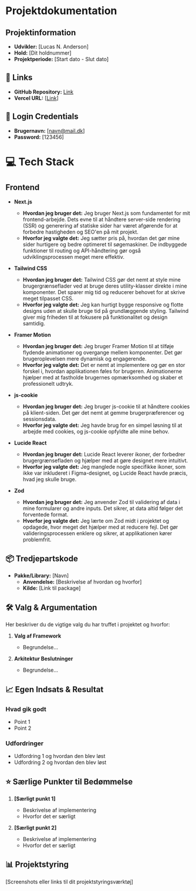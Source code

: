# Projektdokumentation

## Projektinformation

- **Udvikler:** [Lucas N. Anderson]
- **Hold:** [Dit holdnummer]
- **Projektperiode:** [Start dato - Slut dato]

## 🔗 Links

- **GitHub Repository:** [Link]()
- **Vercel URL:** [[Link](https://din-meagler.vercel.app/)]

## 🔑 Login Credentials

- **Brugernavn:** [navn@mail.dk]
- **Password:** [123456]

# 💻 Tech Stack

## Frontend

- **Next.js**

  - **Hvordan jeg bruger det:** Jeg bruger Next.js som fundamentet for mit frontend-arbejde. Dets evne til at håndtere server-side rendering (SSR) og generering af statiske sider har været afgørende for at forbedre hastigheden og SEO'en på mit projekt.
  - **Hvorfor jeg valgte det:** Jeg sætter pris på, hvordan det gør mine sider hurtigere og bedre optimeret til søgemaskiner. De indbyggede funktioner til routing og API-håndtering gør også udviklingsprocessen meget mere effektiv.

- **Tailwind CSS**

  - **Hvordan jeg bruger det:** Tailwind CSS gør det nemt at style mine brugergrænseflader ved at bruge deres utility-klasser direkte i mine komponenter. Det sparer mig tid og reducerer behovet for at skrive meget tilpasset CSS.
  - **Hvorfor jeg valgte det:** Jeg kan hurtigt bygge responsive og flotte designs uden at skulle bruge tid på grundlæggende styling. Tailwind giver mig friheden til at fokusere på funktionalitet og design samtidig.

- **Framer Motion**

  - **Hvordan jeg bruger det:** Jeg bruger Framer Motion til at tilføje flydende animationer og overgange mellem komponenter. Det gør brugeroplevelsen mere dynamisk og engagerende.
  - **Hvorfor jeg valgte det:** Det er nemt at implementere og gør en stor forskel i, hvordan applikationen føles for brugeren. Animationerne hjælper med at fastholde brugernes opmærksomhed og skaber et professionelt udtryk.

- **js-cookie**

  - **Hvordan jeg bruger det:** Jeg bruger js-cookie til at håndtere cookies på klient-siden. Det gør det nemt at gemme brugerpræferencer og sessionsdata.
  - **Hvorfor jeg valgte det:** Jeg havde brug for en simpel løsning til at arbejde med cookies, og js-cookie opfyldte alle mine behov.

- **Lucide React**

  - **Hvordan jeg bruger det:** Lucide React leverer ikoner, der forbedrer brugergrænsefladen og hjælper med at gøre designet mere intuitivt.
  - **Hvorfor jeg valgte det:** Jeg manglede nogle specifikke ikoner, som ikke var inkluderet i Figma-designet, og Lucide React havde præcis, hvad jeg skulle bruge.

- **Zod**
  - **Hvordan jeg bruger det:** Jeg anvender Zod til validering af data i mine formularer og andre inputs. Det sikrer, at data altid følger det forventede format.
  - **Hvorfor jeg valgte det:** Jeg lærte om Zod midt i projektet og opdagede, hvor meget det hjælper med at reducere fejl. Det gør valideringsprocessen enklere og sikrer, at applikationen kører problemfrit.

## 📦 Tredjepartskode

- **Pakke/Library:** [Navn]
  - **Anvendelse:** [Beskrivelse af hvordan og hvorfor]
  - **Kilde:** [Link til package]

## 🛠 Valg & Argumentation

Her beskriver du de vigtige valg du har truffet i projektet og hvorfor:

1. **Valg af Framework**

   - Begrundelse...

2. **Arkitektur Beslutninger**
   - Begrundelse...

## 📈 Egen Indsats & Resultat

### Hvad gik godt

- Point 1
- Point 2

### Udfordringer

- Udfordring 1 og hvordan den blev løst
- Udfordring 2 og hvordan den blev løst

## ⭐ Særlige Punkter til Bedømmelse

1. **[Særligt punkt 1]**

   - Beskrivelse af implementering
   - Hvorfor det er særligt

2. **[Særligt punkt 2]**
   - Beskrivelse af implementering
   - Hvorfor det er særligt

## 📊 Projektstyring

[Screenshots eller links til dit projektstyringsværktøj]

